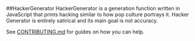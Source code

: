 ##HackerGenerator
HackerGenerator is a generation function written in JavaScript that prints hacking similar to how pop culture portrays it. Hacker Generator is entirely satirical and its main goal is not accuracy.

See [CONTRIBUTING.md](CONTRIBUTING.md) for guides on how you can help.